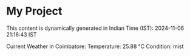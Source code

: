 # My Project

This content is dynamically generated in Indian Time (IST): 2024-11-06 21:16:43 IST


Current Weather in Coimbatore:
Temperature: 25.88 °C
Condition: mist
